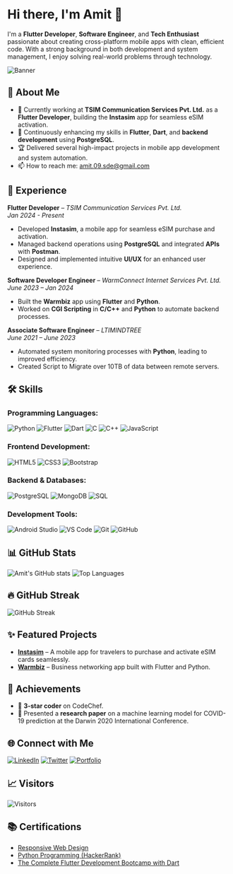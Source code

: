 # Hi there, I'm Amit 👋

I'm a **Flutter Developer**, **Software Engineer**, and **Tech Enthusiast** passionate about creating cross-platform mobile apps with clean, efficient code. With a strong background in both development and system management, I enjoy solving real-world problems through technology.

![Banner](https://media.licdn.com/dms/image/v2/D4D16AQHWv9Ymeu0ZPQ/profile-displaybackgroundimage-shrink_350_1400/profile-displaybackgroundimage-shrink_350_1400/0/1719997682165?e=1731542400&v=beta&t=7X-x3QIO1R-FA_w6nE7SzTpWADm9bKbpMHG11k-90WM)


## 🚀 About Me

- 🔭 Currently working at **TSIM Communication Services Pvt. Ltd.** as a **Flutter Developer**, building the **Instasim** app for seamless eSIM activation.
- 🌱 Continuously enhancing my skills in **Flutter**, **Dart**, and **backend development** using **PostgreSQL**.
- 🏆 Delivered several high-impact projects in mobile app development and system automation.
- 📫 How to reach me: [amit.09.sde@gmail.com](mailto:amit.09.sde@gmail.com)

## 💼 Experience

**Flutter Developer** – *TSIM Communication Services Pvt. Ltd.*  
*Jan 2024 - Present*  
- Developed **Instasim**, a mobile app for seamless eSIM purchase and activation.
- Managed backend operations using **PostgreSQL** and integrated **APIs** with **Postman**.
- Designed and implemented intuitive **UI/UX** for an enhanced user experience.

**Software Developer Engineer** – *WarmConnect Internet Services Pvt. Ltd.*  
*June 2023 – Jan 2024*  
- Built the **Warmbiz** app using **Flutter** and **Python**.
- Worked on **CGI Scripting** in **C/C++** and **Python** to automate backend processes.

**Associate Software Engineer** – *LTIMINDTREE*  
*June 2021 – June 2023*  
- Automated system monitoring processes with **Python**, leading to improved efficiency.
- Created Script to Migrate over 10TB of data between remote servers.

## 🛠 Skills

### Programming Languages:
![Python](https://img.shields.io/badge/Python-%2314354C.svg?style=for-the-badge&logo=python&logoColor=white)
![Flutter](https://img.shields.io/badge/Flutter-%2302569B.svg?style=for-the-badge&logo=Flutter&logoColor=white)
![Dart](https://img.shields.io/badge/Dart-%230175C2.svg?style=for-the-badge&logo=Dart&logoColor=white)
![C](https://img.shields.io/badge/C-%23A8B9CC.svg?style=for-the-badge&logo=C&logoColor=white)
![C++](https://img.shields.io/badge/C++-%2300599C.svg?style=for-the-badge&logo=C%2B%2B&logoColor=white)
![JavaScript](https://img.shields.io/badge/JavaScript-%23F7DF1E.svg?style=for-the-badge&logo=javascript&logoColor=black)

### Frontend Development:
![HTML5](https://img.shields.io/badge/HTML5-%23E34F26.svg?style=for-the-badge&logo=html5&logoColor=white)
![CSS3](https://img.shields.io/badge/CSS3-%231572B6.svg?style=for-the-badge&logo=css3&logoColor=white)
![Bootstrap](https://img.shields.io/badge/Bootstrap-%23563D7C.svg?style=for-the-badge&logo=bootstrap&logoColor=white)

### Backend & Databases:
![PostgreSQL](https://img.shields.io/badge/PostgreSQL-%23316192.svg?style=for-the-badge&logo=postgresql&logoColor=white)
![MongoDB](https://img.shields.io/badge/MongoDB-%2347A248.svg?style=for-the-badge&logo=mongodb&logoColor=white)
![SQL](https://img.shields.io/badge/SQL-%230175C2.svg?style=for-the-badge&logo=postgresql&logoColor=white)

### Development Tools:
![Android Studio](https://img.shields.io/badge/Android_Studio-%233DDC84.svg?style=for-the-badge&logo=android-studio&logoColor=white)
![VS Code](https://img.shields.io/badge/VSCode-%23007ACC.svg?style=for-the-badge&logo=visual-studio-code&logoColor=white)
![Git](https://img.shields.io/badge/Git-%23F05032.svg?style=for-the-badge&logo=Git&logoColor=white)
![GitHub](https://img.shields.io/badge/GitHub-%23181717.svg?style=for-the-badge&logo=github&logoColor=white)

## 📊 GitHub Stats

![Amit's GitHub stats](https://github-readme-stats.vercel.app/api?username=Amit09-sde&show_icons=true&theme=radical)
![Top Languages](https://github-readme-stats.vercel.app/api/top-langs/?username=Amit09-sde&layout=compact&theme=radical)

## 🔥 GitHub Streak

![GitHub Streak](https://github-readme-streak-stats.herokuapp.com/?user=Amit09-sde&theme=radical)

## ✨ Featured Projects

- [**Instasim**](https://mail.tsim.mobi/tsim/instasim.py) – A mobile app for travelers to purchase and activate eSIM cards seamlessly.
- [**Warmbiz**](https://play.google.com/store/apps/details?id=com.warmconnect.warmbiz) – Business networking app built with Flutter and Python.

## 🌟 Achievements

- 🏅 **3-star coder** on CodeChef.
- 🏅 Presented a **research paper** on a machine learning model for COVID-19 prediction at the Darwin 2020 International Conference.

## 🌐 Connect with Me

[![LinkedIn](https://img.shields.io/badge/LinkedIn-%230A66C2.svg?style=for-the-badge&logo=linkedin&logoColor=white)](https://www.linkedin.com/in/amit-kushwaha-sde/)
[![Twitter](https://img.shields.io/badge/Twitter-%231DA1F2.svg?style=for-the-badge&logo=twitter&logoColor=white)](https://twitter.com/Amit09_sde)
[![Portfolio](https://img.shields.io/badge/Portfolio-%23000000.svg?style=for-the-badge&logo=wordpress&logoColor=white)](https://amit09-sde.github.io/portfolio)

## 📈 Visitors

![Visitors](https://visitor-badge.glitch.me/badge?page_id=Amit09-sde.Amit09-sde)

## 📚 Certifications

- [Responsive Web Design](https://www.freecodecamp.org/certification/fcc2e9417e8-43d1-4dc7-9c60-e007b56b8850/responsive-web-design)
- [Python Programming (HackerRank)](https://www.hackerrank.com/certificates/4d9a86861211)
- [The Complete Flutter Development Bootcamp with Dart](https://www.udemy.com/certificate/UC-362cefec-4683-46a0-9106-020b490ef0e7/)

